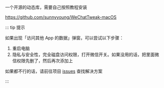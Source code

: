 一个开源的动态库，需要自己按照教程安装

https://github.com/sunnyyoung/WeChatTweak-macOS

::: tip 提示

如果出现「访问其他 App 的数据」弹窗，可以尝试以下步骤：

1. 重启电脑
2. 隐私与安全性，完全磁盘访问权限，打开微信开关。如果没用的话，把里面微信权限先删了，然后再次添加上

如果都不行的话，请前往项目 [issues](https://github.com/sunnyyoung/WeChatTweak-macOS/issues) 查找解决方案

:::
